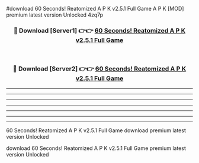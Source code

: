 #download 60 Seconds! Reatomized A P K v2.5.1 Full Game  A P K [MOD] premium latest version Unlocked 4zq7p 



<div align="center">
<h3>🔴 Download [Server1] 👉👉 <a href="https://apkdownload2.web.app/">60 Seconds! Reatomized A P K v2.5.1 Full Game </a></h3><br>

<h3>🔴 Download [Server2] 👉👉 <a href="https://apkdownload2.web.app/">60 Seconds! Reatomized A P K v2.5.1 Full Game </a></h3>
</div>





----------------------------------------------------------

----------------------------------------------------------

----------------------------------------------------------

----------------------------------------------------------

----------------------------------------------------------

----------------------------------------------------------

----------------------------------------------------------

60 Seconds! Reatomized A P K v2.5.1 Full Game  download premium latest version Unlocked

download 60 Seconds! Reatomized A P K v2.5.1 Full Game  premium latest version Unlocked
